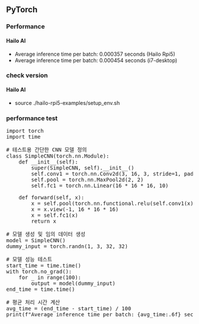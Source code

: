 ## PyTorch

### Performance
#### Hailo AI
- Average inference time per batch: 0.000357 seconds (Hailo Rpi5)
- Average inference time per batch: 0.000454 seconds (i7-desktop)
  
### check version
#### Hailo AI
- source ./hailo-rpi5-examples/setup_env.sh

### performance test
<pre>
import torch
import time

# 테스트용 간단한 CNN 모델 정의
class SimpleCNN(torch.nn.Module):
    def __init__(self):
        super(SimpleCNN, self).__init__()
        self.conv1 = torch.nn.Conv2d(3, 16, 3, stride=1, padding=1)
        self.pool = torch.nn.MaxPool2d(2, 2)
        self.fc1 = torch.nn.Linear(16 * 16 * 16, 10)

    def forward(self, x):
        x = self.pool(torch.nn.functional.relu(self.conv1(x)))
        x = x.view(-1, 16 * 16 * 16)
        x = self.fc1(x)
        return x

# 모델 생성 및 임의 데이터 생성
model = SimpleCNN()
dummy_input = torch.randn(1, 3, 32, 32)

# 모델 성능 테스트
start_time = time.time()
with torch.no_grad():
    for _ in range(100):
        output = model(dummy_input)
end_time = time.time()

# 평균 처리 시간 계산
avg_time = (end_time - start_time) / 100
print(f"Average inference time per batch: {avg_time:.6f} seconds")

</pre>
